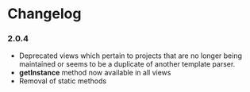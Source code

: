 # Changelog

### 2.0.4

- Deprecated views which pertain to projects that are no longer being maintained 
or seems to be a duplicate of another template parser.
- __getInstance__ method now available in all views
- Removal of static methods